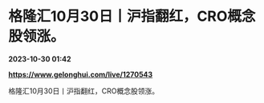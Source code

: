 # 格隆汇10月30日丨沪指翻红，CRO概念股领涨。

**2023-10-30 01:42**

**https://www.gelonghui.com/live/1270543**

格隆汇10月30日丨沪指翻红，CRO概念股领涨。